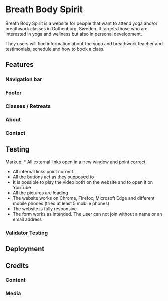# Breath Body Spirit

Breath Body Spirit is a website for people that want to attend yoga and/or breathwork classes in Gothenburg, Sweden. It targets those who are interested in yoga and wellness but also in personal development.

They users will find information about the yoga and breathwork teacher and testimonials, schedule and how to book a class.

## Features

### Navigation bar

### Footer

### Classes / Retreats

### About

### Contact

## Testing
Markup: * All external links open in a new window and point correct.
* All internal links point correct.
* All the buttons act as they supposed to
* It is possible to play the video both on the website and to open it on YouTube
* All the pictures are loading
* The website works on Chrome, Firefox, Microsoft Edge and different mobile phones (tried at least 5 mobile phones)
* The website is fully responsive
* The form works as intended. The user can not join without a name or an email address

### Validator Testing

## Deployment

## Credits

### Content

### Media
